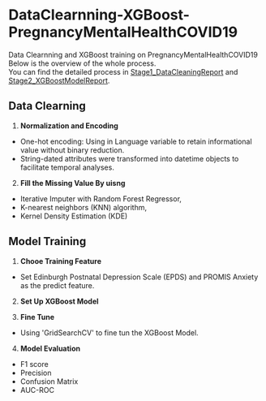 # DataClearnning-XGBoost-PregnancyMentalHealthCOVID19
Data Clearnning and XGBoost training on PregnancyMentalHealthCOVID19<br>
Below is the overview of the whole process.<br>
You can find the detailed process in [Stage1_DataCleaningReport](https://github.com/GarryGeng/XGBoost-DataClearnning-PregnancyMentalHealthCOVID19/blob/main/Stage1_DataCleaningReport.pdf) and [Stage2_XGBoostModelReport](https://github.com/GarryGeng/XGBoost-DataClearnning-PregnancyMentalHealthCOVID19/blob/main/Stage2_XGBoostModelReport.pdf).
## Data Clearning

1. **Normalization and Encoding**<br>
- One-hot encoding: Using in Language variable to retain informational value without binary reduction.<br>
- String-dated attributes were transformed into datetime objects to facilitate temporal analyses.<br>

2. **Fill the Missing Value By uisng**<br>
- Iterative Imputer with Random Forest Regressor, <br>
- K-nearest neighbors (KNN) algorithm, <br>
- Kernel Density Estimation (KDE)<br>

## Model Training

1. **Chooe Training Feature**<br>
- Set Edinburgh Postnatal Depression Scale (EPDS) and  PROMIS Anxiety as the predict feature. <br>

2. **Set Up XGBoost Model**<br>

3. **Fine Tune**<br>
- Using 'GridSearchCV' to fine tun the XGBoost Model.<br>

4. **Model Evaluation**
- F1 score
- Precision
- Confusion Matrix
- AUC-ROC
